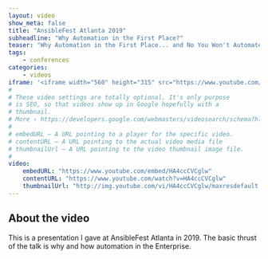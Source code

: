 ```yaml
---
layout: video
show_meta: false
title: "AnsibleFest Atlanta 2019"
subheadline: "Why Automation in the First Place?"
teaser: "Why Automation in the First Place... and No You Won't Automate Yourself Out of a Job"
tags:
    - conferences
categories:
    - videos
iframe: '<iframe width="560" height="315" src="https://www.youtube.com/embed/HA4ccCVCglw" frameborder="0" allow="accelerometer; autoplay; encrypted-media; gyroscope; picture-in-picture" allowfullscreen></iframe>'
#
# These video settings are totally optional. It's only purpose
# is SEO, so that videos show up in Google hopefully with a 
# thumbnail.
# More › https://developers.google.com/webmasters/videosearch/schema?hl=en&rd=1
#
# embedURL – A URL pointing to a player for the specific video.
# contentURL – A URL pointing to the actual video media file
# thumbnailUrl – A URL pointing to the video thumbnail image file.
#
video:
    embedURL: "https://www.youtube.com/embed/HA4ccCVCglw"
    contentURL: "https://www.youtube.com/watch?v=HA4ccCVCglw"
    thumbnailUrl: "http://img.youtube.com/vi/HA4ccCVCglw/maxresdefault.jpg"
---
```

<!--more-->

## About the video

This is a presentation I gave at AnsibleFest Atlanta in 2019.  The basic thrust of the talk is why and how automation in the Enterprise.
